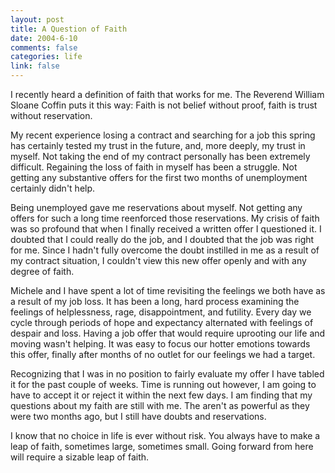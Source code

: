 ```yaml
--- 
layout: post
title: A Question of Faith
date: 2004-6-10
comments: false
categories: life
link: false
---
```

I recently heard a definition of faith that works for me. The Reverend William Sloane Coffin puts it this way: Faith is not belief without proof, faith is trust without reservation.

My recent experience losing a contract and searching for a job this spring has certainly tested my trust in the future, and, more deeply, my trust in myself. Not taking the end of my contract personally has been extremely difficult. Regaining the loss of faith in myself has been a struggle. Not getting any substantive offers for the first two months of unemployment certainly didn't help.

Being unemployed gave me reservations about myself. Not getting any offers for such a long time reenforced those reservations. My crisis of faith was so profound that when I finally received a written offer I questioned it. I doubted that I could really do the job, and I doubted that the job was right for me. Since I hadn't fully overcome the doubt instilled in me as a result of my contract situation, I couldn't view this new offer openly and with any degree of faith.

Michele and I have spent a lot of time revisiting the feelings we both have as a result of my job loss. It has been a long, hard process examining the feelings of helplessness, rage, disappointment, and futility. Every day we cycle through periods of hope and expectancy alternated with feelings of despair and loss. Having a job offer that would require uprooting our life and moving wasn't helping. It was easy to focus our hotter emotions towards this offer, finally after months of no outlet for our feelings we had a target.

Recognizing that I was in no position to fairly evaluate my offer I have tabled it for the past couple of weeks. Time is running out however, I am going to have to accept it or reject it within the next few days. I am finding that my questions about my faith are still with me. The aren't as powerful as they were two months ago, but I still have doubts and reservations.

I know that no choice in life is ever without risk. You always have to make a leap of faith, sometimes large, sometimes small. Going forward from here will require a sizable leap of faith.
